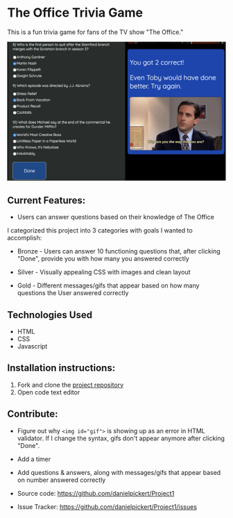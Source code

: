 # The Office Trivia Game

This is a fun trivia game for fans of the TV show "The Office."

![alt text](img/briefexample.png)

## Current Features:

* Users can answer questions based on their knowledge of The Office

I categorized this project into 3 categories with goals I wanted to accomplish:

* Bronze - Users can answer 10 functioning questions that, after clicking "Done", provide you with how many you answered correctly

* Silver - Visually appealing CSS with images and clean layout

* Gold - Different messages/gifs that appear based on how many questions the User answered correctly

## Technologies Used

* HTML
* CSS
* Javascript

## Installation instructions:

1. Fork and clone the [project repository](https://github.com/danielpickert/Project1)
2. Open code text editor

## Contribute: 

* Figure out why ```<img id="gif">``` is showing up as an error in HTML validator. If I change the syntax, gifs don't appear anymore after clicking "Done".
* Add a timer
* Add questions & answers, along with messages/gifs that appear based on number answered correctly

* Source code: https://github.com/danielpickert/Project1
* Issue Tracker: https://github.com/danielpickert/Project1/issues



